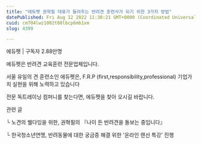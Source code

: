 ```yaml
---
title: "에듀펫 권혁필 대표가 들려주는 반려견 훈련사가 되기 위한 3가지 방법"
datePublished: Fri Aug 12 2022 11:30:21 GMT+0000 (Coordinated Universal Time)
cuid: cm704lwz1002t08lbcp6mb1xm
slug: 4399

---
```



에듀펫 | 구독자 2.88만명

에듀펫은 반려견 교육훈련 전문업체입니다.

서울 유일의 견 훈련소인 에듀펫은, F.R.P (first,responsibility,professional) 기업가치 실현을 위해 노력하고 있습니다

전문 독트레이닝 컴퍼니를 찾는다면, 에듀펫을 찾아 오시길 바랍니다.

관련 글

└ 노견의 웰다잉을 위한, 권혁필의 『나이 든 반려견을 돌보는 중입니다』

└ 한국청소년연맹, 반려동물에 대한 궁금증 해결 위한 '온라인 랜선 특강' 진행